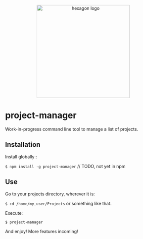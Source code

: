 <p align="center">
  <img width="300" alt="hexagon logo" src="/assets/logo.jpg">
</p>

# project-manager

Work-in-progress command line tool to manage a list of projects.

## Installation

Install globally :

`$ npm install -g project-manager` // TODO, not yet in npm

## Use

Go to your projects directory, wherever it is:

`$ cd /home/my_user/Projects` or something like that.

Execute:

`$ project-manager`

And enjoy! More features incoming!
